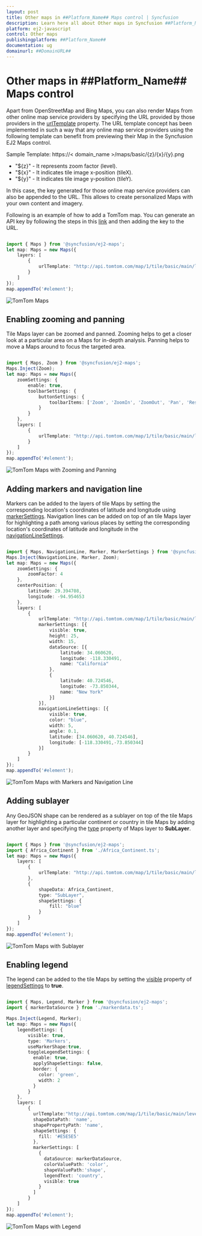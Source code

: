 ```yaml
---
layout: post
title: Other maps in ##Platform_Name## Maps control | Syncfusion
description: Learn here all about Other maps in Syncfusion ##Platform_Name## Maps control of Syncfusion Essential JS 2 and more.
platform: ej2-javascript
control: Other maps 
publishingplatform: ##Platform_Name##
documentation: ug
domainurl: ##DomainURL##
---
```


# Other maps in ##Platform_Name## Maps control

Apart from OpenStreetMap and Bing Maps, you can also render Maps from other online map service providers by specifying the URL provided by those providers in the [urlTemplate](../../api/maps/layerSettingsModel/#urltemplate) property. The URL template concept has been implemented in such a way that any online map service providers using the following template can benefit from previewing their Map in the Syncfusion EJ2 Maps control.

<!-- markdownlint-disable MD034 -->

Sample Template: https://< domain_name >/maps/basic/{z}/{x}/{y}.png

* "${z}" - It represents zoom factor (level).
* "${x}" - It indicates tile image x-position (tileX).
* "${y}" - It indicates tile image y-position (tileY).

In this case, the key generated for those online map service providers can also be appended to the URL. This allows to create personalized Maps with your own content and imagery.

Following is an example of how to add a TomTom map. You can generate an API key by following the steps in this [link](https://developer.tomtom.com/map-display-api/documentation/product-information/introduction) and then adding the key to the URL.

```ts

import { Maps } from '@syncfusion/ej2-maps';
let map: Maps = new Maps({
    layers: [
        {
            urlTemplate: "http://api.tomtom.com/map/1/tile/basic/main/level/tileX/tileY.png?key=subscription_key"
        }
    ]
});
map.appendTo('#element');

```

![TomTom Maps](../../maps/images/MapProviders/tomtom-maps.PNG)

## Enabling zooming and panning

Tile Maps layer can be zoomed and panned. Zooming helps to get a closer look at a particular area on a Maps for in-depth analysis. Panning helps to move a Maps around to focus the targeted area.

```ts

import { Maps, Zoom } from '@syncfusion/ej2-maps';
Maps.Inject(Zoom);
let map: Maps = new Maps({
    zoomSettings: {
        enable: true,
        toolbarSettings: {
            buttonSettings: {
                toolbarItems: ['Zoom', 'ZoomIn', 'ZoomOut', 'Pan', 'Reset']
            }
        }
    },
    layers: [
        {
            urlTemplate: "http://api.tomtom.com/map/1/tile/basic/main/level/tileX/tileY.png?key=subscription_key"
        }
    ]
});
map.appendTo('#element');

```

![TomTom Maps with Zooming and Panning](../../maps/images/MapProviders/tomtom-maps-zooming.PNG)

## Adding markers and navigation line

Markers can be added to the layers of tile Maps by setting the corresponding location's coordinates of latitude and longitude using [markerSettings](../../api/maps/layerSettingsModel/#markersettings). Navigation lines can be added on top of an tile Maps layer for highlighting a path among various places by setting the corresponding location's coordinates of latitude and longitude in the [navigationLineSettings](../../api/maps/layerSettingsModel/#navigationlinesettings).

```ts

import { Maps, NavigationLine, Marker, MarkerSettings } from '@syncfusion/ej2-maps';
Maps.Inject(NavigationLine, Marker, Zoom);
let map: Maps = new Maps({
    zoomSettings: {
        zoomFactor: 4
    },
    centerPosition: {
        latitude: 29.394708,
        longitude: -94.954653
    },
    layers: [
        {
            urlTemplate: "http://api.tomtom.com/map/1/tile/basic/main/level/tileX/tileY.png?key=subscription_key",
            markerSettings: [{
                visible: true,
                height: 25,
                width: 15,
                dataSource: [{
                    latitude: 34.060620,
                    longitude: -118.330491,
                    name: "California"
                },
                {
                    latitude: 40.724546,
                    longitude: -73.850344,
                    name: "New York"
                }]
            }],
            navigationLineSettings: [{
                visible: true,
                color: "blue",
                width: 5,
                angle: 0.1,
                latitude: [34.060620, 40.724546],
                longitude: [-118.330491,-73.850344]
            }]
        }
    ]
});
map.appendTo('#element');

```

![TomTom Maps with Markers and Navigation Line](../../maps/images/MapProviders/tomtom-maps-marker-and-line.PNG)

## Adding sublayer

Any GeoJSON shape can be rendered as a sublayer on top of the tile Maps layer for highlighting a particular continent or country in tile Maps by adding another layer and specifying the [type](../../api/maps/layerSettingsModel/#type) property of Maps layer to **SubLayer**.

```ts

import { Maps } from '@syncfusion/ej2-maps';
import { Africa_Continent } from './Africa_Continent.ts';
let map: Maps = new Maps({
    layers: [
        {
            urlTemplate: "http://api.tomtom.com/map/1/tile/basic/main/level/tileX/tileY.png?key=subscription_key"
        },
        {
            shapeData: Africa_Continent,
            type: "SubLayer",
            shapeSettings: {
                fill: "blue"
            }
        }
    ]
});
map.appendTo('#element');

```

![TomTom Maps with Sublayer](../../maps/images/MapProviders/tomtom-map-sublayer.PNG)

## Enabling legend

The legend can be added to the tile Maps by setting the [visible](../../api/maps/legendSettingsModel/#visible) property of [legendSettings](../../api/maps/legendSettingsModel) to **true**.

```ts

import { Maps, Legend, Marker } from '@syncfusion/ej2-maps';
import { markerDataSource } from './markerdata.ts';

Maps.Inject(Legend, Marker);
let map: Maps = new Maps({
    legendSettings: {
        visible: true,
        type: 'Markers',
        useMarkerShape:true,
        toggleLegendSettings: {
          enable: true,
          applyShapeSettings: false,
          border: {
            color: 'green',
            width: 2
          }
        }
    },
    layers: [
        {
          urlTemplate:"http://api.tomtom.com/map/1/tile/basic/main/level/tileX/tileY.png?key=subscription_key",
          shapeDataPath: 'name',
          shapePropertyPath: 'name',
          shapeSettings: {
            fill: '#E5E5E5'
          },
          markerSettings: [
            {
              dataSource: markerDataSource,
              colorValuePath: 'color',
              shapeValuePath:'shape',
              legendText: 'country',
              visible: true
            }
          ]
        }
    ]
});
map.appendTo('#element');

```

![TomTom Maps with Legend](../../maps/images/MapProviders/tomtom-map-legend.PNG)
